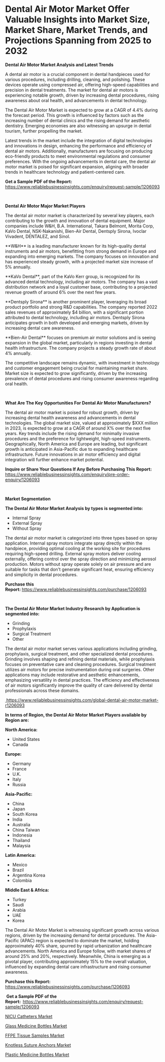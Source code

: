 <p><h1>Dental Air Motor Market Offer Valuable Insights into Market Size, Market Share, Market Trends, and Projections Spanning from 2025 to 2032</h1></p><p><strong>Dental Air Motor Market Analysis and Latest Trends</strong></p>
<p><p>A dental air motor is a crucial component in dental handpieces used for various procedures, including drilling, cleaning, and polishing. These devices operate using compressed air, offering high-speed capabilities and precision in dental treatments. The market for dental air motors is experiencing notable growth, driven by increasing dental procedures, rising awareness about oral health, and advancements in dental technology.</p><p>The Dental Air Motor Market is expected to grow at a CAGR of 4.4% during the forecast period. This growth is influenced by factors such as the increasing number of dental clinics and the rising demand for aesthetic dentistry. Emerging economies are also witnessing an upsurge in dental tourism, further propelling the market. </p><p>Latest trends in the market include the integration of digital technologies and innovations in design, enhancing the performance and efficiency of dental air motors. Additionally, manufacturers are focusing on producing eco-friendly products to meet environmental regulations and consumer preferences. With the ongoing advancements in dental care, the dental air motor market is poised for significant expansion, aligning with broader trends in healthcare technology and patient-centered care.</p></p>
<p><strong>Get a Sample PDF of the Report:&nbsp;</strong> <a href="https://www.reliablebusinessinsights.com/enquiry/request-sample/1206093?utm_campaign=1837&utm_medium=2&utm_source=Github&utm_content=ia&utm_term=03032025&utm_id=dental-air-motor">https://www.reliablebusinessinsights.com/enquiry/request-sample/1206093</a></p>
<p>&nbsp;</p>
<p><strong>Dental Air Motor Major Market Players</strong></p>
<p><p>The dental air motor market is characterized by several key players, each contributing to the growth and innovation of dental equipment. Major companies include W&H, B.A. International, Takara Belmont, Morita Corp, KaVo Dental, NSK-Nakanishi, Bien-Air Dental, Dentsply Sirona, Ivoclar Vivadent, DENTALEZ, and Sinol. </p><p>**W&H** is a leading manufacturer known for its high-quality dental instruments and air motors, benefitting from strong demand in Europe and expanding into emerging markets. The company focuses on innovation and has experienced steady growth, with a projected market size increase of 5% annually.</p><p>**KaVo Dental**, part of the KaVo Kerr group, is recognized for its advanced dental technology, including air motors. The company has a vast distribution network and a loyal customer base, contributing to a projected revenue growth of around 6% over the next few years.</p><p>**Dentsply Sirona** is another prominent player, leveraging its broad product portfolio and strong R&D capabilities. The company reported 2022 sales revenues of approximately $4 billion, with a significant portion attributed to dental technology, including air motors. Dentsply Sirona anticipates growth in both developed and emerging markets, driven by increasing dental care awareness.</p><p>**Bien-Air Dental** focuses on premium air motor solutions and is seeing expansion in the global market, particularly in regions investing in dental health infrastructure. The company projects a steady growth rate of about 4% annually.</p><p>The competitive landscape remains dynamic, with investment in technology and customer engagement being crucial for maintaining market share. Market size is expected to grow significantly, driven by the increasing prevalence of dental procedures and rising consumer awareness regarding oral health.</p></p>
<p>&nbsp;</p>
<p><strong>What Are The Key Opportunities For Dental Air Motor Manufacturers?</strong></p>
<p><p>The dental air motor market is poised for robust growth, driven by increasing dental health awareness and advancements in dental technologies. The global market size, valued at approximately $XXX million in 2023, is expected to grow at a CAGR of around X% over the next five years. Key trends include the rising demand for minimally invasive procedures and the preference for lightweight, high-speed instruments. Geographically, North America and Europe are leading, but significant growth is anticipated in Asia-Pacific due to expanding healthcare infrastructure. Future innovations in air motor efficiency and digital integration will further enhance market potential.</p></p>
<p><strong>Inquire or Share Your Questions If Any Before Purchasing This Report:</strong> <a href="https://www.reliablebusinessinsights.com/enquiry/pre-order-enquiry/1206093?utm_campaign=1837&utm_medium=2&utm_source=Github&utm_content=ia&utm_term=03032025&utm_id=dental-air-motor">https://www.reliablebusinessinsights.com/enquiry/pre-order-enquiry/1206093</a></p>
<p>&nbsp;</p>
<p><strong>Market Segmentation</strong></p>
<p><strong>The Dental Air Motor Market Analysis by types is segmented into:</strong></p>
<p><ul><li>Internal Spray</li><li>External Spray</li><li>Without Spray</li></ul></p>
<p><p>The dental air motor market is categorized into three types based on spray application. Internal spray motors integrate spray directly within the handpiece, providing optimal cooling at the working site for procedures requiring high-speed drilling. External spray motors deliver cooling externally, offering control over the spray direction and minimizing aerosol production. Motors without spray operate solely on air pressure and are suitable for tasks that don't generate significant heat, ensuring efficiency and simplicity in dental procedures.</p></p>
<p><strong>Purchase this Report:&nbsp;</strong><a href="https://www.reliablebusinessinsights.com/purchase/1206093?utm_campaign=1837&utm_medium=2&utm_source=Github&utm_content=ia&utm_term=03032025&utm_id=dental-air-motor">https://www.reliablebusinessinsights.com/purchase/1206093</a></p>
<p>&nbsp;</p>
<p><strong>The Dental Air Motor Market Industry Research by Application is segmented into:</strong></p>
<p><ul><li>Grinding</li><li>Prophylaxis</li><li>Surgical Treatment</li><li>Other</li></ul></p>
<p><p>The dental air motor market serves various applications including grinding, prophylaxis, surgical treatment, and other specialized dental procedures. Grinding involves shaping and refining dental materials, while prophylaxis focuses on preventative care and cleaning procedures. Surgical treatment utilizes air motors for precise instrumentation during oral surgeries. Other applications may include restorative and aesthetic enhancements, emphasizing versatility in dental practices. The efficiency and effectiveness of air motors significantly improve the quality of care delivered by dental professionals across these domains.</p></p>
<p><a href="https://www.reliablebusinessinsights.com/global-dental-air-motor-market-r1206093?utm_campaign=1837&utm_medium=2&utm_source=Github&utm_content=ia&utm_term=03032025&utm_id=dental-air-motor">&nbsp;https://www.reliablebusinessinsights.com/global-dental-air-motor-market-r1206093</a></p>
<p><strong>In terms of Region, the Dental Air Motor Market Players available by Region are:</strong></p>
<p>
    <p> <strong> North America: </strong>
        <ul>
            <li>United States</li>
            <li>Canada</li>
        </ul>
        </p> 
    <p> <strong> Europe: </strong>
        <ul>
            <li>Germany</li>
            <li>France</li>
            <li>U.K.</li>
            <li>Italy</li>
            <li>Russia</li>
        </ul>
        </p> 
    <p> <strong> Asia-Pacific: </strong>
        <ul>
            <li>China</li>
            <li>Japan</li>
            <li>South Korea</li>
            <li>India</li>
            <li>Australia</li>
            <li>China Taiwan</li>
            <li>Indonesia</li>
            <li>Thailand</li>
            <li>Malaysia</li>
        </ul>
        </p> 
    <p> <strong> Latin America: </strong>
        <ul>
            <li>Mexico</li>
            <li>Brazil</li>
            <li>Argentina Korea</li>
            <li>Colombia</li>
        </ul>
        </p> 
    <p> <strong> Middle East & Africa: </strong>
        <ul>
            <li>Turkey</li>
            <li>Saudi</li>
            <li>Arabia</li>
            <li>UAE</li>
            <li>Korea</li>
        </ul>
    </p>
    </p>
<p><p>The Dental Air Motor Market is witnessing significant growth across various regions, driven by the increasing demand for dental procedures. The Asia-Pacific (APAC) region is expected to dominate the market, holding approximately 40% share, spurred by rapid urbanization and healthcare advancements. North America and Europe follow, with market shares of around 25% and 20%, respectively. Meanwhile, China is emerging as a pivotal player, contributing approximately 15% to the overall valuation, influenced by expanding dental care infrastructure and rising consumer awareness.</p></p>
<p><strong>Purchase this Report: </strong><a href="https://www.reliablebusinessinsights.com/purchase/1206093?utm_campaign=1837&utm_medium=2&utm_source=Github&utm_content=ia&utm_term=03032025&utm_id=dental-air-motor">https://www.reliablebusinessinsights.com/purchase/1206093</a></p>
<p>&nbsp;<strong>Get a Sample PDF of the Report:&nbsp;&nbsp;</strong><a href="https://www.reliablebusinessinsights.com/enquiry/request-sample/1206093?utm_campaign=1837&utm_medium=2&utm_source=Github&utm_content=ia&utm_term=03032025&utm_id=dental-air-motor">https://www.reliablebusinessinsights.com/enquiry/request-sample/1206093</a></p>
<p><strong></strong></p>
<p><p><a href="https://github.com/alasmyayock/Market-Research-Report-List-1/blob/main/nicu-catheters-market.md?utm_campaign=1837&utm_medium=2&utm_source=Github&utm_content=ia&utm_term=03032025&utm_id=dental-air-motor">NICU Catheters Market</a></p><p><a href="https://github.com/xanaanenkaly/Market-Research-Report-List-1/blob/main/glass-medicine-bottles-market.md?utm_campaign=1837&utm_medium=2&utm_source=Github&utm_content=ia&utm_term=03032025&utm_id=dental-air-motor">Glass Medicine Bottles Market</a></p><p><a href="https://github.com/memorirummy/Market-Research-Report-List-1/blob/main/ffpe-tissue-samples-market.md?utm_campaign=1837&utm_medium=2&utm_source=Github&utm_content=ia&utm_term=03032025&utm_id=dental-air-motor">FFPE Tissue Samples Market</a></p><p><a href="https://github.com/voetzeszuh/Market-Research-Report-List-1/blob/main/knotless-suture-anchors-market.md?utm_campaign=1837&utm_medium=2&utm_source=Github&utm_content=ia&utm_term=03032025&utm_id=dental-air-motor">Knotless Suture Anchors Market</a></p><p><a href="https://github.com/jaquelynhasenaue8/Market-Research-Report-List-1/blob/main/plastic-medicine-bottles-market.md?utm_campaign=1837&utm_medium=2&utm_source=Github&utm_content=ia&utm_term=03032025&utm_id=dental-air-motor">Plastic Medicine Bottles Market</a></p></p>